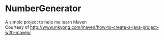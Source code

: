 # NumberGenerator
A simple project to help me learn Maven <br />
Courtesy of http://www.mkyong.com/maven/how-to-create-a-java-project-with-maven/
